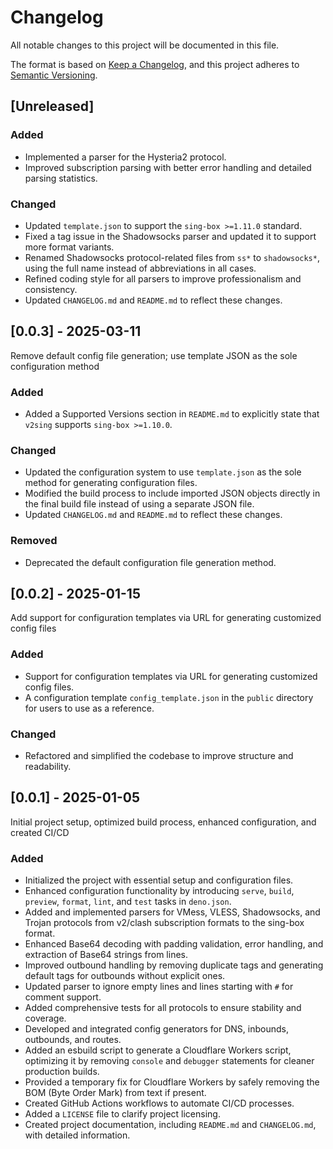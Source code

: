 # Changelog

All notable changes to this project will be documented in this file.

The format is based on [Keep a Changelog](https://keepachangelog.com/en/1.1.0/),
and this project adheres to [Semantic Versioning](https://semver.org/spec/v2.0.0.html).

## [Unreleased]

### Added

- Implemented a parser for the Hysteria2 protocol.
- Improved subscription parsing with better error handling and detailed parsing statistics.

### Changed

- Updated `template.json` to support the `sing-box >=1.11.0` standard.
- Fixed a tag issue in the Shadowsocks parser and updated it to support more format variants.
- Renamed Shadowsocks protocol-related files from `ss*` to `shadowsocks*`, using the full name instead of abbreviations in all cases.
- Refined coding style for all parsers to improve professionalism and consistency.
- Updated `CHANGELOG.md` and `README.md` to reflect these changes.

## [0.0.3] - 2025-03-11

Remove default config file generation; use template JSON as the sole configuration method

### Added

- Added a Supported Versions section in `README.md` to explicitly state that `v2sing` supports `sing-box >=1.10.0`.

### Changed

- Updated the configuration system to use `template.json` as the sole method for generating configuration files.
- Modified the build process to include imported JSON objects directly in the final build file instead of using a separate JSON file.
- Updated `CHANGELOG.md` and `README.md` to reflect these changes.

### Removed

- Deprecated the default configuration file generation method.

## [0.0.2] - 2025-01-15

Add support for configuration templates via URL for generating customized config files

### Added

- Support for configuration templates via URL for generating customized config files.
- A configuration template `config_template.json` in the `public` directory for users to use as a reference.

### Changed

- Refactored and simplified the codebase to improve structure and readability.

## [0.0.1] - 2025-01-05

Initial project setup, optimized build process, enhanced configuration, and created CI/CD

### Added

- Initialized the project with essential setup and configuration files.
- Enhanced configuration functionality by introducing `serve`, `build`, `preview`, `format`, `lint`, and `test` tasks in `deno.json`.
- Added and implemented parsers for VMess, VLESS, Shadowsocks, and Trojan protocols from v2/clash subscription formats to the sing-box format.
- Enhanced Base64 decoding with padding validation, error handling, and extraction of Base64 strings from lines.
- Improved outbound handling by removing duplicate tags and generating default tags for outbounds without explicit ones.
- Updated parser to ignore empty lines and lines starting with `#` for comment support.
- Added comprehensive tests for all protocols to ensure stability and coverage.
- Developed and integrated config generators for DNS, inbounds, outbounds, and routes.
- Added an esbuild script to generate a Cloudflare Workers script, optimizing it by removing `console` and `debugger` statements for cleaner production builds.
- Provided a temporary fix for Cloudflare Workers by safely removing the BOM (Byte Order Mark) from text if present.
- Created GitHub Actions workflows to automate CI/CD processes.
- Added a `LICENSE` file to clarify project licensing.
- Created project documentation, including `README.md` and `CHANGELOG.md`, with detailed information.
